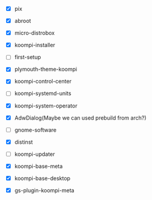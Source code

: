- [x] pix
- [x] abroot
- [x] micro-distrobox
- [x] koompi-installer
- [ ] first-setup
- [x] plymouth-theme-koompi
- [x] koompi-control-center
- [ ] koompi-systemd-units
- [x] koompi-system-operator
- [x] AdwDialog(Maybe we can used prebuild from arch?)
- [ ] gnome-software
- [x] distinst
- [ ] koompi-updater
- [x] koompi-base-meta
- [x] koompi-base-desktop
- [x] gs-plugin-koompi-meta


